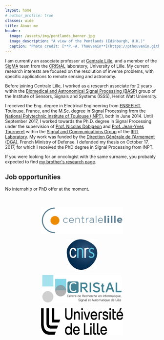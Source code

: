 ```yaml
---
layout: home
# author_profile: true
classes: wide
title: About me
header:
  image: /assets/img/pentlands_banner.jpg
  image_description: "A view of the Pentlands (Edinburgh, U.K.)"
  caption: "Photo credit: [**P.-A. Thouvenin**](https://pthouvenin.github.io)"
---
```


I am currently an associate professor at [Centrale Lille](https://centralelille.fr/), and a member of the [SigMA](https://www.cristal.univ-lille.fr/?rubrique27&eid=30) team from the [CRIStAL](https://www.cristal.univ-lille.fr/) laboratory, University of Lille. My current research interests are focused on the resolution of inverse problems, with specific applications to remote sensing and astronomy.

<!-- About Me -->
Before joining Centrale Lille, I worked as a research associate for 2 years within the [Biomedical and Astronomical Signal Processing (BASP)](https://www.hw.ac.uk/schools/engineering-physical-sciences/institutes/sensors-signals-systems/basp.htm) group of the Institute of Sensors, Signals and
Systems (ISSS), Heriot Watt University.

I received the Eng. degree in Electrical Engineering from [ENSEEIHT](http://www.enseeiht.fr/en/index.html), Toulouse, France, and the M.Sc. degree in Signal Processing from the [National Polytechnic Institute of Toulouse (INPT)](http://www.inp-toulouse.fr/), both in June 2014. Until September 2017, I worked towards the Ph.D. degree in Signal Processing under the supervision of [Prof. Nicolas Dobigeon](http://dobigeon.perso.enseeiht.fr/) and [Prof. Jean-Yves Tourneret](http://tourneret.perso.enseeiht.fr/) within the [Signal and Communications Group](http://sc.enseeiht.fr/) of the [IRIT Laboratory](https://www.irit.fr/?lang=en). My work was funded by the [Direction Générale de l'Armement (DGA)](http://www.defense.gouv.fr/dga), French Ministry of Defense. I defended my thesis on October 17, 2017, for which I received the PhD degree in Signal Processing from INPT.

If you were looking for an oncologist with the same surname, you probably expected to find [my brother's research page](https://www.researchgate.net/profile/Jonathan-Thouvenin-3).


## Job opportunities

No internship or PhD offer at the moment.

<div align="middle" style="margin-top: 50px">
  <a href="https://centralelille.fr/"><img class='logo' alt="logo_centrale" src="assets/images/logo_centrale.png" align="bottom" style="width:270px;height:90px;"></a>

  <a href="http://www.cnrs.fr/en"><img class='logo' alt="logo_cnrs" src="assets/images/logo_cnrs.png" align="bottom" style="width:100px;height:100px;"></a>

  <a href="https://www.cristal.univ-lille.fr/en"><img class='logo' alt="logo_cristal" src="assets/images/logo_cristal.png" align="bottom" style="width:260px;height:90px;"></a>

  <a href="https://www.univ-lille.fr/home/"> <img class='logo' alt="logo_Lille1" src="assets/images/logo_ulille.png" align="bottom" style="width:270px;height:90px;"></a>
</div>

<!-- Contact -->
<!-- ## Contact

<table border="0" cellpadding="0" cellspacing="0" width="95%">
  <tbody>
    <tr>
      <td valign="top"> Cité scientifique<br />
        CS 20048<br />
        59651 Villeneuve d'Ascq cedex<br />
        FRANCE.
      </td>
    </tr>
  </tbody>
</table> -->
